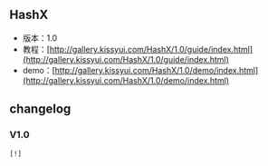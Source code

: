 ## HashX

* 版本：1.0
* 教程：[http://gallery.kissyui.com/HashX/1.0/guide/index.html](http://gallery.kissyui.com/HashX/1.0/guide/index.html)
* demo：[http://gallery.kissyui.com/HashX/1.0/demo/index.html](http://gallery.kissyui.com/HashX/1.0/demo/index.html)

## changelog

### V1.0

    [!]


